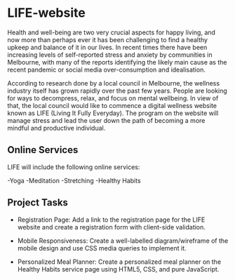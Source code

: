 # LIFE-website

Health and well-being are two very crucial aspects for happy living, and now more than perhaps ever it has been challenging to find a healthy upkeep and balance of it in our lives. In recent times there have been increasing levels of self-reported stress and anxiety by communities in Melbourne, with many of the reports identifying the likely main cause as the recent pandemic or social media over-consumption and idealisation.

According to research done by a local council in Melbourne, the wellness industry itself has grown rapidly over the past few years. People are looking for ways to decompress, relax, and focus on mental wellbeing. In view of that, the local council would like to commence a digital wellness website known as LIFE (Living It Fully Everyday). The program on the website will manage stress and lead the user down the path of becoming a more mindful and productive individual.

## Online Services
LIFE will include the following online services:

-Yoga
-Meditation
-Stretching
-Healthy Habits


## Project Tasks

- Registration Page: Add a link to the registration page for the LIFE website and create a registration form with client-side validation.

- Mobile Responsiveness: Create a well-labelled diagram/wireframe of the mobile design and use CSS media queries to implement it.

- Personalized Meal Planner: Create a personalized meal planner on the Healthy Habits service page using HTML5, CSS, and pure JavaScript.
